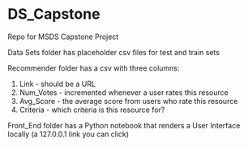 # DS_Capstone
Repo for MSDS Capstone Project


Data Sets folder has placeholder csv files for test and train sets


Recommender folder has a csv with three columns:
1. Link - should be a URL
2. Num_Votes - incremented whenever a user rates this resource
3. Avg_Score - the average score from users who rate this resource
4. Criteria - which criteria is this resource for?


Front_End folder has a Python notebook that renders a User Interface locally (a 127.0.0.1 link you can click)
